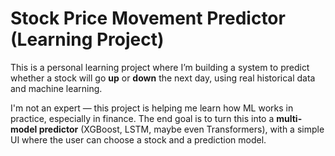 # Stock Price Movement Predictor (Learning Project)

This is a personal learning project where I’m building a system to predict whether a stock will go **up** or **down** the next day, using real historical data and machine learning.

I'm not an expert — this project is helping me learn how ML works in practice, especially in finance. The end goal is to turn this into a **multi-model predictor** (XGBoost, LSTM, maybe even Transformers), with a simple UI where the user can choose a stock and a prediction model.

